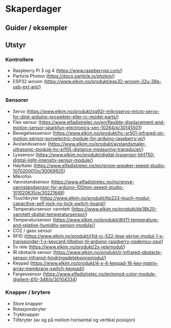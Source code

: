 # Skaperdager

## Guider / eksempler

## Utstyr

### Kontrollere
- Raspberry Pi 3 og 4 (https://www.raspberrypi.com/)
- Particle Photon (https://docs.particle.io/photon/)
- ESP32 wroom (https://www.elkim.no/produkt/esp32-wroom-32u-38p-usb-ext-ant/)

### Sensorer
- Servo (https://www.elkim.no/produkt/sg92r-mikroservo-micro-servo-for-dine-arduino-prosjekter-eller-rc-model-parts/)
- Flex sensor (https://www.elfadistrelec.no/en/flexible-displacement-and-motion-sensor-sparkfun-electronics-sen-10264/p/30145501)
- Bevegelsessensor (https://www.elkim.no/produkt/hc-sr501-infrared-pir-motion-sensor-pyroelectric-module-for-arduino-raspberry-pi/)
- Avstandssensor (https://www.elkim.no/produkt/avstandsmaler-ultrasonic-module-hy-srf05-distance-measuring-transducer/)
- Lyssensor (https://www.elkim.no/produkt/digital-lyssensor-bh1750-digital-light-intensity-sensor-module/)
- Høyttaler (https://www.elfadistrelec.no/en/grove-speaker-seeed-studio-107020001/p/30069925)
- Mikrofon 
- Vannstandsensor (https://www.elfadistrelec.no/no/grove-vannstandsensor-for-arduino-100mm-seeed-studio-101020635/p/30221648)
- Touchbryter (https://www.elkim.no/produkt/ttp223-touch-modul-capacitive-self-lock-no-lock-switch-board/)
- Temperatursensor vanntett (https://www.elkim.no/produkt/ds18b20-vanntett-digital-temperatursensor/)
- Temperatursensor (https://www.elkim.no/produkt/dht11-temperature-and-relative-humidity-sensor-module/)
- CO2 / gass sensor
- RFID (https://www.elkim.no/produkt/rfid-rc-522-lese-skrive-modul-1-x-transponder-1-x-keycard-tilbehor-til-arduino-raspberry-nodemcu-osv/)
- 5v rele (https://www.elkim.no/produkt/2x-relemodul/)
- IR obstacle sensor (https://www.elkim.no/produkt/ir-infrared-obstacle-sensor-infrarod-hindringsdeteksjonsmodul/)
- Keypad (https://www.elkim.no/produkt/4-x-4-keypad-16-key-matrix-array-membrane-switch-keypad/)
- Fargessensor (https://www.elfadistrelec.no/en/pmod-color-module-digilent-410-348/p/30104334)


### Knapper / brytere
- Store knapper
- Rotasjonsbryter
- Trykknapper
- Tiltbryter (av og på mellom horisental og vertikal posisjon)
